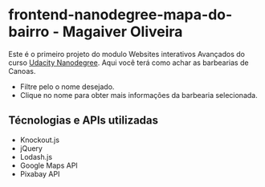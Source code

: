 frontend-nanodegree-mapa-do-bairro - Magaiver Oliveira
===================================================

Este é o primeiro projeto do modulo Websites interativos Avançados do curso [Udacity Nanodegree](https://br.udacity.com/course/front-end-web-developer-nanodegree--nd001/).
Aqui você terá como achar as barbearias de Canoas.
* Filtre pelo o nome desejado.
* Clique no nome para obter mais informações da barbearia selecionada.

Técnologias e APIs utilizadas
------------------
* Knockout.js
* jQuery
* Lodash.js
* Google Maps API
* Pixabay API